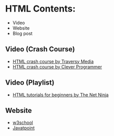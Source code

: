 # HTML Contents:

 - Video
 - Website
 - Blog post

## Video (Crash Course)

 - [HTML crash course by Traversy Media](https://www.youtube.com/watch?v=UB1O30fR-EE)
 - [HTML crash course by Clever Programmer](https://www.youtube.com/watch?v=FNGoExJlLQY)

## Video (Playlist)

 - [HTML tutorials for beginners by The Net Ninja](https://www.youtube.com/playlist?list=PL4cUxeGkcC9ibZ2TSBaGGNrgh4ZgYE6Cc)

## Website

 - [w3school](https://www.w3schools.com/html/)
 - [Javatpoint](https://www.javatpoint.com/html-tutorial)
